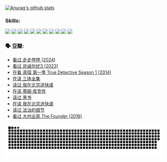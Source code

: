 
[![Anurag's github stats](https://github-readme-stats.vercel.app/api?username=w940853815)](https://github.com/anuraghazra/github-readme-stats)

### Skills:

<code><img height="32" src="https://cdn.jsdelivr.net/npm/simple-icons@v5/icons/python.svg"></code>
<code><img height="32" src="https://cdn.jsdelivr.net/npm/simple-icons@v5/icons/javascript.svg"></code>
<code><img height="32" src="https://cdn.jsdelivr.net/npm/simple-icons@v5/icons/django.svg"></code>
<code><img height="32" src="https://cdn.jsdelivr.net/npm/simple-icons@v5/icons/flask.svg"></code>
<code><img height="32" src="https://cdn.jsdelivr.net/npm/simple-icons@v5/icons/vuetify.svg"></code>
<code><img height="32" src="https://cdn.jsdelivr.net/npm/simple-icons@v5/icons/git.svg"></code>
<code><img height="32" src="https://cdn.jsdelivr.net/npm/simple-icons@v5/icons/docker.svg"></code>
<code><img height="32" src="https://cdn.jsdelivr.net/npm/simple-icons@v5/icons/postgresql.svg"></code>
<code><img height="32" src="https://cdn.jsdelivr.net/npm/simple-icons@v5/icons/elasticsearch.svg"></code>
<code><img height="32" src="https://cdn.jsdelivr.net/npm/simple-icons@v5/icons/macos.svg"></code>
<code><img height="32" src="https://cdn.jsdelivr.net/npm/simple-icons@v5/icons/linux.svg"></code>

### 🗣 豆瓣:

<!-- DOUBAN-ACTIVITIES:START -->
- [看过 走走停停‎ (2024)](https://www.douban.com/people/136069238/status/4684430230/?_i=23644850)
- [看过 非诚勿扰3‎ (2023)](https://www.douban.com/people/136069238/status/4676324100/?_i=23644850)
- [在看 真探 第一季 True Detective Season 1‎ (2014)](https://www.douban.com/people/136069238/status/4673382852/?_i=23644850)
- [在读 三体全集](https://www.douban.com/people/136069238/status/4672842521/?_i=23644850)
- [读过 我在北京送快递](https://www.douban.com/people/136069238/status/4672842036/?_i=23644850)
- [在读 蒂姆·库克传](https://www.douban.com/people/136069238/status/4663517053/?_i=23644850)
- [读过 黑书](https://www.douban.com/people/136069238/status/4663516022/?_i=23644850)
- [在读 我在北京送快递](https://www.douban.com/people/136069238/status/4658098365/?_i=23644850)
- [读过 法治的细节](https://www.douban.com/people/136069238/status/4657347558/?_i=23644850)
- [看过 大创业家 The Founder‎ (2016)](https://www.douban.com/people/136069238/status/4649667693/?_i=23644850)
<!-- DOUBAN-ACTIVITIES:END -->


![Snake animation](https://raw.githubusercontent.com/w940853815/w940853815/output/github-contribution-grid-snake.svg)

<!--
**w940853815/w940853815** is a ✨ _special_ ✨ repository because its `README.md` (this file) appears on your GitHub profile.

Here are some ideas to get you started:

- 🔭 I’m currently working on ...
- 🌱 I’m currently learning ...
- 👯 I’m looking to collaborate on ...
- 🤔 I’m looking for help with ...
- 💬 Ask me about ...
- 📫 How to reach me: ...
- 😄 Pronouns: ...
- ⚡ Fun fact: ...
-->
